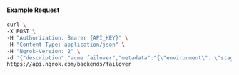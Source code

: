 <!-- Code generated for API Clients. DO NOT EDIT. -->

#### Example Request

```bash
curl \
-X POST \
-H "Authorization: Bearer {API_KEY}" \
-H "Content-Type: application/json" \
-H "Ngrok-Version: 2" \
-d '{"description":"acme failover","metadata":"{\"environment\": \"staging\"}","backends":["bkdhr_2XB9wEx4YWLKwkRTXltMbBJ1Woa"]}' \
https://api.ngrok.com/backends/failover
```
